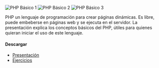 
![PHP Básico 1](php-basico/screenshot-1.jpg) ![PHP Básico 2](php-basico/screenshot-2.jpg) ![PHP Básico 3](php-basico/screenshot-3.jpg)

PHP un lenguaje de programación para crear páginas dinámicas. Es libre, puede embeberse en páginas web y se ejecuta en el servidor. La presentación explica los conceptos básicos del PHP, útiles para quienes quieran iniciar el uso de este lenguaje.

#### Descargar

* [Presentación](php-basico/php-basico.pdf)
* [Ejercicios](php-basico/php-basico-htdocs.tar.gz)
